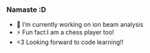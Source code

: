 ### Namaste :D

- 🔭 I’m currently working on ion beam analysis
- ⚡ Fun fact:I am a chess player too!
- <3  Looking forward to code learning!!

